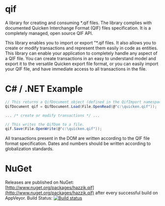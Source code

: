 # qif
A library for creating and consuming *.qif files. The library complies with documented Quicken Interchange Format (QIF) files specification. It is a completely managed, open source QIF API.

This library enables you to import or export "*.qif files. It also allows you to create or modify transactions and represent them easily in code as entities. This library can enable your application to completely handle any aspect of a QIF file. You can create transactions in an easy to understand model and export it to the versatile Quicken export file format, or you can easily import your QIF file, and have immediate access to all transactions in the file.

# C# / .NET Example
```csharp
// This returns a QifDocument object (defined in the QifImport namespace). The QifDom represents all transactions found in the QIF file.
QifDocument qif = QifDocument.Load(File.OpenRead(@"c:\quicken.qif"));

... /* create or modify transactions */ ...

// This writes the QifDom to a file.
qif.Save(File.OpenWrite(@"c:\quicken.qif"));
```

All transactions present in the DOM are written according to the QIF file format specification. Dates and numbers should be written according to globalization standards.

# NuGet
Releases are published on NuGet: [http://www.nuget.org/packages/hazzik.qif](http://www.nuget.org/packages/hazzik.qif) after every successful build on AppVeyor. Build Status: [![Build status](https://ci.appveyor.com/api/projects/status/0o4gh25e8ggnibqr/branch/master?svg=true)](https://ci.appveyor.com/project/hazzik/qif/branch/master)
